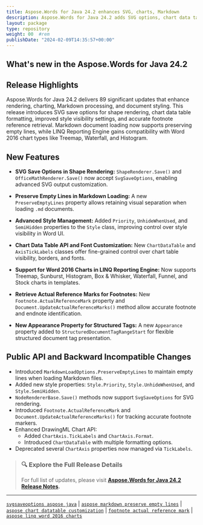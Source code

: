 ```yaml
---
title: Aspose.Words for Java 24.2 enhances SVG, charts, Markdown
description: Aspose.Words for Java 24.2 adds SVG options, chart data tables, Markdown enhancements, reference mark access, and LINQ support for Word 2016 charts.
layout: package
type: repository
weight: 00	#rem
publishDate: "2024-02-09T14:35:57+00:00"
---
```


## What's new in the Aspose.Words for Java 24.2

## Release Highlights

Aspose.Words for Java 24.2 delivers 89 significant updates that enhance rendering, charting, Markdown processing, and document styling. This release introduces SVG save options for shape rendering, chart data table formatting, improved style visibility settings, and accurate footnote reference retrieval. Markdown document loading now supports preserving empty lines, while LINQ Reporting Engine gains compatibility with Word 2016 chart types like Treemap, Waterfall, and Histogram.

## New Features

- **SVG Save Options in Shape Rendering:**
  `ShapeRenderer.Save()` and `OfficeMathRenderer.Save()` now accept `SvgSaveOptions`, enabling advanced SVG output customization.

- **Preserve Empty Lines in Markdown Loading:**
  A new `PreserveEmptyLines` property allows retaining visual separation when loading `.md` documents.

- **Advanced Style Management:**
  Added `Priority`, `UnhideWhenUsed`, and `SemiHidden` properties to the `Style` class, improving control over style visibility in Word UI.

- **Chart Data Table API and Font Customization:**
  New `ChartDataTable` and `AxisTickLabels` classes offer fine-grained control over chart table visibility, borders, and fonts.

- **Support for Word 2016 Charts in LINQ Reporting Engine:**
  Now supports Treemap, Sunburst, Histogram, Box & Whisker, Waterfall, Funnel, and Stock charts in templates.

- **Retrieve Actual Reference Marks for Footnotes:**
  New `Footnote.ActualReferenceMark` property and `Document.UpdateActualReferenceMarks()` method allow accurate footnote and endnote identification.

- **New Appearance Property for Structured Tags:**
  A new `Appearance` property added to `StructuredDocumentTagRangeStart` for flexible structured document tag presentation.

## Public API and Backward Incompatible Changes

- Introduced `MarkdownLoadOptions.PreserveEmptyLines` to maintain empty lines when loading Markdown files.
- Added new style properties: `Style.Priority`, `Style.UnhideWhenUsed`, and `Style.SemiHidden`.
- `NodeRendererBase.Save()` methods now support `SvgSaveOptions` for SVG rendering.
- Introduced `Footnote.ActualReferenceMark` and `Document.UpdateActualReferenceMarks()` for tracking accurate footnote markers.
- Enhanced DrawingML Chart API:
  - Added `ChartAxis.TickLabels` and `ChartAxis.Format`.
  - Introduced `ChartDataTable` with multiple formatting options.
- Deprecated several `ChartAxis` properties now managed via `TickLabels`.

> ### 🔍 Explore the Full Release Details
>
> For full list of updates, please visit **[Aspose.Words for Java 24.2 Release Notes](https://releases.aspose.com/words/java/release-notes/2024/aspose-words-for-java-24-2-release-notes/).**

---

[`svgsaveoptions aspose java`](https://search.aspose.com/q/svgsaveoptions-aspose-java.html) | [`aspose markdown preserve empty lines`](https://search.aspose.com/q/aspose-markdown-preserve-empty-lines.html) | [`aspose chart datatable customization`](https://search.aspose.com/q/aspose-chart-datatable-customization.html) | [`footnote actual reference mark`](https://search.aspose.com/q/footnote-actual-reference-mark.html) | [`aspose linq word 2016 charts`](https://search.aspose.com/q/aspose-linq-word-2016-charts.html)
